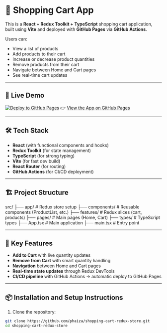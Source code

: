 # 🛒 Shopping Cart App

This is a **React + Redux Toolkit + TypeScript** shopping cart application, built using **Vite** and deployed with **GitHub Pages** via **GitHub Actions**.

Users can:
- View a list of products
- Add products to their cart
- Increase or decrease product quantities
- Remove products from their cart
- Navigate between Home and Cart pages
- See real-time cart updates

---

## 🚀 Live Demo
[![Deploy to GitHub Pages](https://img.shields.io/github/deployments/phaiza/shopping-cart-redux-store/github-pages?label=Deployed%20on%20GitHub%20Pages)](https://phaiza.github.io/shopping-cart-redux-store/)
👉 [View the App on GitHub Pages](https://phaiza.github.io/shopping-cart-redux-store/)

---

## 🛠️ Tech Stack

- **React** (with functional components and hooks)
- **Redux Toolkit** (for state management)
- **TypeScript** (for strong typing)
- **Vite** (for fast dev build)
- **React Router** (for routing)
- **GitHub Actions** (for CI/CD deployment)

---

## 🏗️ Project Structure
src/
├── app/                  # Redux store setup
├── components/            # Reusable components (ProductList, etc.)
├── features/              # Redux slices (cart, products)
├── pages/                 # Main pages (Home, Cart)
├── types/                 # TypeScript types
├── App.tsx                # Main application
├── main.tsx               # Entry point

---

## 🧩 Key Features

- **Add to Cart** with live quantity updates
- **Remove from Cart** with smart quantity handling
- **Navigation** between Home and Cart pages
- **Real-time state updates** through Redux DevTools
- **CI/CD pipeline** with GitHub Actions → automatic deploy to GitHub Pages

---

## 📦 Installation and Setup Instructions

1. Clone the repository:

```bash
git clone https://github.com/phaiza/shopping-cart-redux-store.git
cd shopping-cart-redux-store
